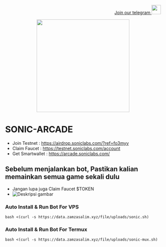<p style="font-size:14px" align="right">
<a href="https://t.me/airdropasc" target="_blank">Join our telegram <img src="https://user-images.githubusercontent.com/50621007/183283867-56b4d69f-bc6e-4939-b00a-72aa019d1aea.png" width="30"/></a>
</p>

<p align="center">
  <img height="300" height="auto" src="https://user-images.githubusercontent.com/109174478/209359981-dc19b4bf-854d-4a2a-b803-2547a7fa43f2.jpg">
</p>


# SONIC-ARCADE

- Join Testnet    : https://airdrop.soniclabs.com/?ref=fo3myv
- Claim Faucet    : https://testnet.soniclabs.com/account
- Get Smartwallet : https://arcade.soniclabs.com/

## Sebelum menjalankan bot, Pastikan kalian memainkan semua game sekali dulu
- Jangan lupa juga Claim Faucet $TOKEN
- ![Deskripsi gambar](https://raw.githubusercontent.com/zamzasalim/sonic-arcade/main/xxx.png)

### Auto Install & Run Bot For VPS
```
bash <(curl -s https://data.zamzasalim.xyz/file/uploads/sonic.sh)
```
### Auto Install & Run Bot For Termux
```
bash <(curl -s https://data.zamzasalim.xyz/file/uploads/sonic-mux.sh)
```
